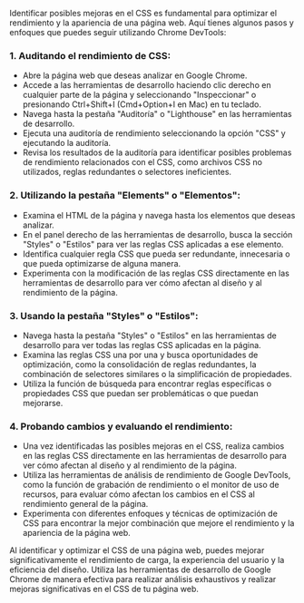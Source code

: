Identificar posibles mejoras en el CSS es fundamental para optimizar el rendimiento y la apariencia de una página web. Aquí tienes algunos pasos y enfoques que puedes seguir utilizando Chrome DevTools:

### 1. Auditando el rendimiento de CSS:
- Abre la página web que deseas analizar en Google Chrome.
- Accede a las herramientas de desarrollo haciendo clic derecho en cualquier parte de la página y seleccionando "Inspeccionar" o presionando Ctrl+Shift+I (Cmd+Option+I en Mac) en tu teclado.
- Navega hasta la pestaña "Auditoría" o "Lighthouse" en las herramientas de desarrollo.
- Ejecuta una auditoría de rendimiento seleccionando la opción "CSS" y ejecutando la auditoría.
- Revisa los resultados de la auditoría para identificar posibles problemas de rendimiento relacionados con el CSS, como archivos CSS no utilizados, reglas redundantes o selectores ineficientes.

### 2. Utilizando la pestaña "Elements" o "Elementos":
- Examina el HTML de la página y navega hasta los elementos que deseas analizar.
- En el panel derecho de las herramientas de desarrollo, busca la sección "Styles" o "Estilos" para ver las reglas CSS aplicadas a ese elemento.
- Identifica cualquier regla CSS que pueda ser redundante, innecesaria o que pueda optimizarse de alguna manera.
- Experimenta con la modificación de las reglas CSS directamente en las herramientas de desarrollo para ver cómo afectan al diseño y al rendimiento de la página.

### 3. Usando la pestaña "Styles" o "Estilos":
- Navega hasta la pestaña "Styles" o "Estilos" en las herramientas de desarrollo para ver todas las reglas CSS aplicadas en la página.
- Examina las reglas CSS una por una y busca oportunidades de optimización, como la consolidación de reglas redundantes, la combinación de selectores similares o la simplificación de propiedades.
- Utiliza la función de búsqueda para encontrar reglas específicas o propiedades CSS que puedan ser problemáticas o que puedan mejorarse.

### 4. Probando cambios y evaluando el rendimiento:
- Una vez identificadas las posibles mejoras en el CSS, realiza cambios en las reglas CSS directamente en las herramientas de desarrollo para ver cómo afectan al diseño y al rendimiento de la página.
- Utiliza las herramientas de análisis de rendimiento de Google DevTools, como la función de grabación de rendimiento o el monitor de uso de recursos, para evaluar cómo afectan los cambios en el CSS al rendimiento general de la página.
- Experimenta con diferentes enfoques y técnicas de optimización de CSS para encontrar la mejor combinación que mejore el rendimiento y la apariencia de la página web.

Al identificar y optimizar el CSS de una página web, puedes mejorar significativamente el rendimiento de carga, la experiencia del usuario y la eficiencia del diseño. Utiliza las herramientas de desarrollo de Google Chrome de manera efectiva para realizar análisis exhaustivos y realizar mejoras significativas en el CSS de tu página web.